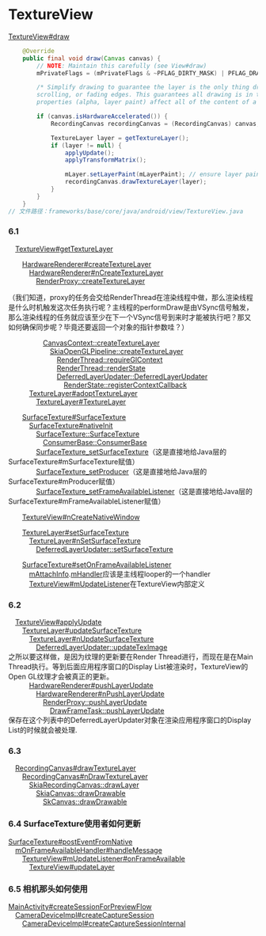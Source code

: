 # TextureView

[TextureView#draw][TextureViewDrawLink]  

```java
    @Override
    public final void draw(Canvas canvas) {
        // NOTE: Maintain this carefully (see View#draw)
        mPrivateFlags = (mPrivateFlags & ~PFLAG_DIRTY_MASK) | PFLAG_DRAWN;

        /* Simplify drawing to guarantee the layer is the only thing drawn - so e.g. no background,
        scrolling, or fading edges. This guarantees all drawing is in the layer, so drawing
        properties (alpha, layer paint) affect all of the content of a TextureView. */

        if (canvas.isHardwareAccelerated()) {
            RecordingCanvas recordingCanvas = (RecordingCanvas) canvas;

            TextureLayer layer = getTextureLayer();
            if (layer != null) {
                applyUpdate();
                applyTransformMatrix();

                mLayer.setLayerPaint(mLayerPaint); // ensure layer paint is up to date
                recordingCanvas.drawTextureLayer(layer);
            }
        }
    }
// 文件路径：frameworks/base/core/java/android/view/TextureView.java
```

### 6.1

&emsp;[TextureView#getTextureLayer][getTextureLayerLink]  

&emsp;&emsp;[HardwareRenderer#createTextureLayer][createLayerLink]  
&emsp;&emsp;&emsp;[HardwareRenderer#nCreateTextureLayer][nCreateLayerLink]  
&emsp;&emsp;&emsp;&emsp;[RenderProxy::createTextureLayer][proxyCreateLayerLink]  

（我们知道，proxy的任务会交给RenderThread在渲染线程中做，那么渲染线程是什么时机触发这次任务执行呢？主线程的performDraw是由VSync信号触发，那么渲染线程的任务就应该至少在下一个VSync信号到来时才能被执行吧？那又如何确保同步呢？毕竟还要返回一个对象的指针参数哇？）  

&emsp;&emsp;&emsp;&emsp;&emsp;[CanvasContext::createTextureLayer][ctxCreateLayerLink]  
&emsp;&emsp;&emsp;&emsp;&emsp;&emsp;[SkiaOpenGLPipeline::createTextureLayer][pipeCreateLayerLink]  
&emsp;&emsp;&emsp;&emsp;&emsp;&emsp;&emsp;[RenderThread::requireGlContext][requireGlContextLink]  
&emsp;&emsp;&emsp;&emsp;&emsp;&emsp;&emsp;[RenderThread::renderState][GetRenderStateLink]  
&emsp;&emsp;&emsp;&emsp;&emsp;&emsp;&emsp;[DeferredLayerUpdater::DeferredLayerUpdater][deferredLayerUpdateLink]  
&emsp;&emsp;&emsp;&emsp;&emsp;&emsp;&emsp;&emsp;[RenderState::registerContextCallback][registerContextCallbackLink]  
&emsp;&emsp;&emsp;[TextureLayer#adoptTextureLayer][adoptTextLayerLink]  
&emsp;&emsp;&emsp;&emsp;[TextureLayer#TextureLayer][tLayerLink]  

[TextureViewDrawLink]:https://cs.android.com/android/platform/superproject/+/master:frameworks/base/core/java/android/view/TextureView.java;l=341
[getTextureLayerLink]:https://cs.android.com/android/platform/superproject/+/master:frameworks/base/core/java/android/view/TextureView.java;l=385
[createLayerLink]:https://cs.android.com/android/platform/superproject/+/master:frameworks/base/graphics/java/android/graphics/HardwareRenderer.java;l=669
[nCreateLayerLink]:https://cs.android.com/android/platform/superproject/+/master:frameworks/base/libs/hwui/jni/android_graphics_HardwareRenderer.cpp;l=265
[proxyCreateLayerLink]:https://cs.android.com/android/platform/superproject/+/master:frameworks/base/libs/hwui/renderthread/RenderProxy.cpp;l=151
[ctxCreateLayerLink]:https://cs.android.com/android/platform/superproject/+/master:frameworks/base/libs/hwui/renderthread/CanvasContext.cpp;l=698
[pipeCreateLayerLink]:https://cs.android.com/android/platform/superproject/+/master:frameworks/base/libs/hwui/pipeline/skia/SkiaOpenGLPipeline.cpp;l=142
[requireGlContextLink]:https://cs.android.com/android/platform/superproject/+/master:frameworks/base/libs/hwui/renderthread/RenderThread.cpp;l=179
[GetRenderStateLink]:https://cs.android.com/android/platform/superproject/+/master:frameworks/base/libs/hwui/renderthread/RenderThread.h;l=104
[deferredLayerUpdateLink]:https://cs.android.com/android/platform/superproject/+/master:frameworks/base/libs/hwui/DeferredLayerUpdater.cpp;l=36
[registerContextCallbackLink]:https://cs.android.com/android/platform/superproject/+/master:frameworks/base/libs/hwui/renderstate/RenderState.h;l=48
[adoptTextLayerLink]:https://cs.android.com/android/platform/superproject/+/master:frameworks/base/core/java/android/view/TextureLayer.java;l=144
[tLayerLink]:https://cs.android.com/android/platform/superproject/+/master:frameworks/base/core/java/android/view/TextureLayer.java;l=39

&emsp;&emsp;[SurfaceTexture#SurfaceTexture][SfTConstructorLink]  
&emsp;&emsp;&emsp;[SurfaceTexture#nativeInit][nativeInitLink]  
&emsp;&emsp;&emsp;&emsp;[SurfaceTexture::SurfaceTexture][nativeSFTLink]  
&emsp;&emsp;&emsp;&emsp;&emsp;[ConsumerBase::ConsumerBase][ConsumerBaseConstructorLink]  
&emsp;&emsp;&emsp;&emsp;[SurfaceTexture_setSurfaceTexture][ST_setSurfaceTextureLink]（这是直接地给Java层的SurfaceTexture#mSurfaceTexture赋值）  
&emsp;&emsp;&emsp;&emsp;[SurfaceTexture_setProducer][ST_setProducerLink]（这是直接地给Java层的SurfaceTexture#mProducer赋值）  
&emsp;&emsp;&emsp;&emsp;[SurfaceTexture_setFrameAvailableListener][ST_setFrameAvailableListenerLink]（这是直接地给Java层的SurfaceTexture#mFrameAvailableListener赋值）  

[SfTConstructorLink]:https://cs.android.com/android/platform/superproject/+/master:frameworks/base/graphics/java/android/graphics/SurfaceTexture.java;l=166
[nativeInitLink]:https://cs.android.com/android/platform/superproject/+/master:frameworks/base/core/jni/android_graphics_SurfaceTexture.cpp;l=253
[nativeSFTLink]:https://cs.android.com/android/platform/superproject/+/master:frameworks/native/libs/nativedisplay/surfacetexture/SurfaceTexture.cpp;l=61
[ConsumerBaseConstructorLink]:https://cs.android.com/android/platform/superproject/+/master:frameworks/native/libs/gui/ConsumerBase.cpp;l=58
[ST_setSurfaceTextureLink]:https://cs.android.com/android/platform/superproject/+/master:frameworks/base/core/jni/android_graphics_SurfaceTexture.cpp;l=84
[ST_setProducerLink]:https://cs.android.com/android/platform/superproject/+/master:frameworks/base/core/jni/android_graphics_SurfaceTexture.cpp;l=98
[ST_setFrameAvailableListenerLink]:https://cs.android.com/android/platform/superproject/+/master:frameworks/base/core/jni/android_graphics_SurfaceTexture.cpp;l=112

&emsp;&emsp;[TextureView#nCreateNativeWindow][nCreateNativeWindowLink]  

[nCreateNativeWindowLink]:https://cs.android.com/android/platform/superproject/+/master:frameworks/base/core/jni/android_view_TextureView.cpp;l=83

&emsp;&emsp;[TextureLayer#setSurfaceTexture][setSurfaceTextureLink1]  
&emsp;&emsp;&emsp;[TextureLayer#nSetSurfaceTexture][nSetSurfaceTextureLink]  
&emsp;&emsp;&emsp;&emsp;[DeferredLayerUpdater::setSurfaceTexture][setSurfaceTextureLink3]  

[setSurfaceTextureLink1]:https://cs.android.com/android/platform/superproject/+/master:frameworks/base/core/java/android/view/TextureLayer.java;l=133
[nSetSurfaceTextureLink]:https://cs.android.com/android/platform/superproject/+/master:frameworks/base/libs/hwui/jni/android_graphics_TextureLayer.cpp;l=53
[setSurfaceTextureLink3]:https://cs.android.com/android/platform/superproject/+/master:frameworks/base/libs/hwui/DeferredLayerUpdater.cpp;l=53

&emsp;&emsp;[SurfaceTexture#setOnFrameAvailableListener][STsetOnFrameAvailableListenerLink]  
&emsp;&emsp;&emsp;[mAttachInfo][handlerTrace1].[mHandler][handlerTrace2]应该是主线程looper的一个handler  
&emsp;&emsp;&emsp;[TextureView#mUpdateListener][mUpdateListenerLink]在TextureView内部定义  

[STsetOnFrameAvailableListenerLink]:https://cs.android.com/android/platform/superproject/+/master:frameworks/base/graphics/java/android/graphics/SurfaceTexture.java;l=201
[handlerTrace1]:https://cs.android.com/android/platform/superproject/+/master:frameworks/base/core/java/android/view/ViewRootImpl.java;l=752
[handlerTrace2]:https://cs.android.com/android/platform/superproject/+/master:frameworks/base/core/java/android/view/ViewRootImpl.java;l=5164
[mUpdateListenerLink]:https://cs.android.com/android/platform/superproject/+/master:frameworks/base/core/java/android/view/TextureView.java;l=806

### 6.2

&emsp;[TextureView#applyUpdate][applyUpdateLink]  
&emsp;&emsp;[TextureLayer#updateSurfaceTexture][updateSurfaceTextureLink]  
&emsp;&emsp;&emsp;[TextureLayer#nUpdateSurfaceTexture][nUpdateSurfaceTextureLink]  
&emsp;&emsp;&emsp;&emsp;[DeferredLayerUpdater::updateTexImage][updateTexImageLink]  
之所以要这样做，是因为纹理的更新要在Render Thread进行，而现在是在Main Thread执行。等到后面应用程序窗口的Display List被渲染时，TextureView的Open GL纹理才会被真正的更新。  
&emsp;&emsp;&emsp;[HardwareRenderer#pushLayerUpdate][pushLayerUpdateLink]  
&emsp;&emsp;&emsp;&emsp;[HardwareRenderer#nPushLayerUpdate][nPushLayerUpdateLink]  
&emsp;&emsp;&emsp;&emsp;&emsp;[RenderProxy::pushLayerUpdate][ProxyPushLayerUpdateLink]  
&emsp;&emsp;&emsp;&emsp;&emsp;&emsp;[DrawFrameTask::pushLayerUpdate][DFTaskpushLayerUpdateLink]  
保存在这个列表中的DeferredLayerUpdater对象在渲染应用程序窗口的Display List的时候就会被处理.  

[applyUpdateLink]:https://cs.android.com/android/platform/superproject/+/master:frameworks/base/core/java/android/view/TextureView.java;l=458
[updateSurfaceTextureLink]:https://cs.android.com/android/platform/superproject/+/master:frameworks/base/core/java/android/view/TextureLayer.java;drc=master;l=138
[nUpdateSurfaceTextureLink]:https://cs.android.com/android/platform/superproject/+/master:frameworks/base/libs/hwui/jni/android_graphics_TextureLayer.cpp;drc=master;l=60
[updateTexImageLink]:https://cs.android.com/android/platform/superproject/+/master:frameworks/base/libs/hwui/DeferredLayerUpdater.h;drc=master;l=73
[pushLayerUpdateLink]:https://cs.android.com/android/platform/superproject/+/master:frameworks/base/graphics/java/android/graphics/HardwareRenderer.java;drc=master;l=705
[nPushLayerUpdateLink]:https://cs.android.com/android/platform/superproject/+/master:frameworks/base/libs/hwui/jni/android_graphics_HardwareRenderer.cpp;drc=master;l=288
[ProxyPushLayerUpdateLink]:https://cs.android.com/android/platform/superproject/+/master:frameworks/base/libs/hwui/renderthread/RenderProxy.cpp;drc=master;l=169
[DFTaskpushLayerUpdateLink]:https://cs.android.com/android/platform/superproject/+/master:frameworks/base/libs/hwui/renderthread/DrawFrameTask.cpp;drc=master;l=47

### 6.3

&emsp;[RecordingCanvas#drawTextureLayer][drawTextureLayerLink]  
&emsp;&emsp;[RecordingCanvas#nDrawTextureLayer][nDrawTextureLayerLink]  
&emsp;&emsp;&emsp;[SkiaRecordingCanvas::drawLayer][SkiaRecordingCanvasdrawLayerLink]  
&emsp;&emsp;&emsp;&emsp;[SkiaCanvas::drawDrawable][SkiaCanvasdrawDrawableLink]  
&emsp;&emsp;&emsp;&emsp;&emsp;[SkCanvas::drawDrawable][SkCanvasDrawDrawableLink]  

[drawTextureLayerLink]:https://cs.android.com/android/platform/superproject/+/master:frameworks/base/graphics/java/android/graphics/RecordingCanvas.java;l=228;drc=master
[nDrawTextureLayerLink]:https://cs.android.com/android/platform/superproject/+/master:frameworks/base/libs/hwui/jni/android_graphics_DisplayListCanvas.cpp;drc=master;l=144
[SkiaRecordingCanvasdrawLayerLink]:https://cs.android.com/android/platform/superproject/+/master:frameworks/base/libs/hwui/jni/android_graphics_DisplayListCanvas.cpp;drc=master;l=144
[SkiaCanvasdrawDrawableLink]:https://cs.android.com/android/platform/superproject/+/master:frameworks/base/libs/hwui/SkiaCanvas.h;drc=master;l=163
[SkCanvasDrawDrawableLink]:https://cs.android.com/android/platform/superproject/+/master:external/skia/src/core/SkCanvas.cpp;drc=master;l=2853

### 6.4 SurfaceTexture使用者如何更新

[SurfaceTexture#postEventFromNative][postEventFromNativeLink]  
&emsp;[mOnFrameAvailableHandler#handleMessage][handleMessageLink]  
&emsp;&emsp;[TextureView#mUpdateListener#onFrameAvailable][onFrameAvailableLink]  
&emsp;&emsp;&emsp;[TextureView#updateLayer][updateLayerLink]  

[postEventFromNativeLink]:https://cs.android.com/android/platform/superproject/+/master:frameworks/base/graphics/java/android/graphics/SurfaceTexture.java;l=395
[handleMessageLink]:https://cs.android.com/android/platform/superproject/+/master:frameworks/base/graphics/java/android/graphics/SurfaceTexture.java;l=211
[onFrameAvailableLink]:https://cs.android.com/android/platform/superproject/+/master:frameworks/base/core/java/android/view/TextureView.java;l=807
[updateLayerLink]:https://cs.android.com/android/platform/superproject/+/master:frameworks/base/core/java/android/view/TextureView.java;l=445

### 6.5 相机那头如何使用

[MainActivity#createSessionForPreviewFlow][createSessionForPreviewFlowLink]  
&emsp;[CameraDeviceImpl#createCaptureSession][createCaptureSessionLink]  
&emsp;&emsp;[CameraDeviceImpl#createCaptureSessionInternal][createCaptureSessionInternalLink]  

[createSessionForPreviewFlowLink]:https://github.com/ZhaoHeh/Android-Camera2-Test/blob/master/app/src/main/java/com/test/camera/MainActivity.java#L332
[createCaptureSessionLink]:https://cs.android.com/android/platform/superproject/+/master:frameworks/base/core/java/android/hardware/camera2/impl/CameraDeviceImpl.java;l=520
[createCaptureSessionInternalLink]:https://cs.android.com/android/platform/superproject/+/master:frameworks/base/core/java/android/hardware/camera2/impl/CameraDeviceImpl.java;drc=master;l=649